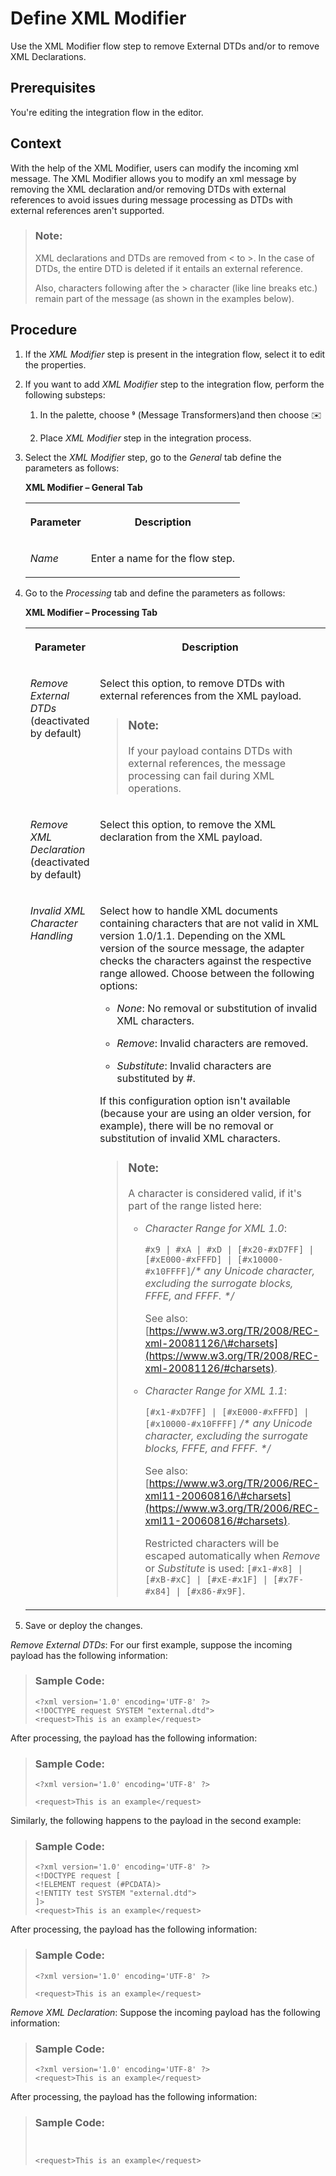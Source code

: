 <!-- loioaf16d64a4a1a4d23a4169ce1a6feee67 -->

<link rel="stylesheet" type="text/css" href="../css/sap-icons.css"/>

# Define XML Modifier

Use the XML Modifier flow step to remove External DTDs and/or to remove XML Declarations.



<a name="loioaf16d64a4a1a4d23a4169ce1a6feee67__prereq_mjd_gyq_25b"/>

## Prerequisites

You're editing the integration flow in the editor.



## Context

With the help of the XML Modifier, users can modify the incoming xml message. The XML Modifier allows you to modify an xml message by removing the XML declaration and/or removing DTDs with external references to avoid issues during message processing as DTDs with external references aren't supported.

> ### Note:  
> XML declarations and DTDs are removed from < to \>. In the case of DTDs, the entire DTD is deleted if it entails an external reference.
> 
> Also, characters following after the \> character \(like line breaks etc.\) remain part of the message \(as shown in the examples below\).



## Procedure

1.  If the *XML Modifier* step is present in the integration flow, select it to edit the properties.

2.  If you want to add *XML Modifier* step to the integration flow, perform the following substeps:

    1.  In the palette, choose <span class="SAP-icons"></span> \(Message Transformers\)and then choose :envelope:

    2.  Place *XML Modifier* step in the integration process.


3.  Select the *XML Modifier* step, go to the *General* tab define the parameters as follows:

    **XML Modifier – General Tab**


    <table>
    <tr>
    <th valign="top">

    Parameter


    
    </th>
    <th valign="top">

    Description


    
    </th>
    </tr>
    <tr>
    <td valign="top">

    *Name*


    
    </td>
    <td valign="top">

    Enter a name for the flow step.


    
    </td>
    </tr>
    </table>
    
4.  Go to the *Processing* tab and define the parameters as follows:

    **XML Modifier – Processing Tab**


    <table>
    <tr>
    <th valign="top">

    Parameter


    
    </th>
    <th valign="top">

    Description


    
    </th>
    </tr>
    <tr>
    <td valign="top">

    *Remove External DTDs* \(deactivated by default\)


    
    </td>
    <td valign="top">

    Select this option, to remove DTDs with external references from the XML payload.

    > ### Note:  
    > If your payload contains DTDs with external references, the message processing can fail during XML operations.


    
    </td>
    </tr>
    <tr>
    <td valign="top">

    *Remove XML Declaration* \(deactivated by default\)


    
    </td>
    <td valign="top">

    Select this option, to remove the XML declaration from the XML payload.


    
    </td>
    </tr>
    <tr>
    <td valign="top">

    *Invalid XML Character Handling*


    
    </td>
    <td valign="top">

    Select how to handle XML documents containing characters that are not valid in XML version 1.0/1.1. Depending on the XML version of the source message, the adapter checks the characters against the respective range allowed. Choose between the following options:

    -   *None*: No removal or substitution of invalid XML characters.

    -   *Remove*: Invalid characters are removed.

    -   *Substitute*: Invalid characters are substituted by \#.


    If this configuration option isn't available \(because your are using an older version, for example\), there will be no removal or substitution of invalid XML characters.

    > ### Note:  
    > A character is considered valid, if it's part of the range listed here:
    > 
    > -   *Character Range for XML 1.0*:
    > 
    >     `#x9 | #xA | #xD | [#x20-#xD7FF] | [#xE000-#xFFFD] | [#x10000-#x10FFFF]`*/\* any Unicode character, excluding the surrogate blocks, FFFE, and FFFF. \*/*
    > 
    >     See also: [https://www.w3.org/TR/2008/REC-xml-20081126/\#charsets](https://www.w3.org/TR/2008/REC-xml-20081126/#charsets).
    > 
    > -   *Character Range for XML 1.1*:
    > 
    >     `[#x1-#xD7FF] | [#xE000-#xFFFD] | [#x10000-#x10FFFF]` */\* any Unicode character, excluding the surrogate blocks, FFFE, and FFFF. \*/*
    > 
    >     See also: [https://www.w3.org/TR/2006/REC-xml11-20060816/\#charsets](https://www.w3.org/TR/2006/REC-xml11-20060816/#charsets).
    > 
    >     Restricted characters will be escaped automatically when *Remove* or *Substitute* is used: `[#x1-#x8] | [#xB-#xC] | [#xE-#x1F] | [#x7F-#x84] | [#x86-#x9F]`.


    
    </td>
    </tr>
    </table>
    
5.  Save or deploy the changes.




*Remove External DTDs*: For our first example, suppose the incoming payload has the following information:

> ### Sample Code:  
> ```
> <?xml version='1.0' encoding='UTF-8' ?>
> <!DOCTYPE request SYSTEM "external.dtd">
> <request>This is an example</request>
> 
> ```

After processing, the payload has the following information:

> ### Sample Code:  
> ```
> <?xml version='1.0' encoding='UTF-8' ?>
> 
> <request>This is an example</request>
> 
> ```

Similarly, the following happens to the payload in the second example:

> ### Sample Code:  
> ```
> <?xml version='1.0' encoding='UTF-8' ?>
> <!DOCTYPE request [
> <!ELEMENT request (#PCDATA)>
> <!ENTITY test SYSTEM "external.dtd">
> ]>
> <request>This is an example</request>
> 
> ```

After processing, the payload has the following information:

> ### Sample Code:  
> ```
> <?xml version='1.0' encoding='UTF-8' ?>
> 
> <request>This is an example</request>
> 
> ```

*Remove XML Declaration*: Suppose the incoming payload has the following information:

> ### Sample Code:  
> ```
> <?xml version='1.0' encoding='UTF-8' ?>
> <request>This is an example</request>
> 
> ```

After processing, the payload has the following information:

> ### Sample Code:  
> ```
> 
> 
> <request>This is an example</request>
> ```

